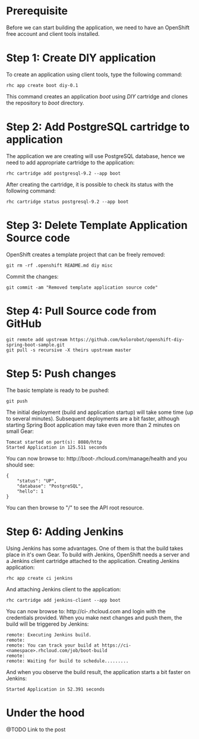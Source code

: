 # Prerequisite

Before we can start building the application, we need to have an OpenShift free account and client tools installed.

# Step 1: Create DIY application

To create an application using client tools, type the following command:

    rhc app create boot diy-0.1

This command creates an application *boot* using *DIY* cartridge and clones the repository to *boot* directory.

# Step 2: Add PostgreSQL cartridge to application

The application we are creating will use PostgreSQL database, hence we need to add appropriate cartridge to the application:

	rhc cartridge add postgresql-9.2 --app boot

After creating the cartridge, it is possible to check its status with the following command:

    rhc cartridge status postgresql-9.2 --app boot

# Step 3: Delete Template Application Source code

OpenShift creates a template project that can be freely removed:

    git rm -rf .openshift README.md diy misc

Commit the changes:

    git commit -am "Removed template application source code"

# Step 4: Pull Source code from GitHub

    git remote add upstream https://github.com/kolorobot/openshift-diy-spring-boot-sample.git
    git pull -s recursive -X theirs upstream master

# Step 5: Push changes

The basic template is ready to be pushed:

	git push

The initial deployment (build and application startup) will take some time (up to several minutes). Subsequent deployments are a bit faster, although starting Spring Boot application may take even more than 2 minutes on small Gear:

	Tomcat started on port(s): 8080/http
	Started Application in 125.511 seconds

You can now browse to: http://boot-<namespace>.rhcloud.com/manage/health and you should see:

	{
		"status": "UP",
		"database": "PostgreSQL",
		"hello": 1
	}

You can then browse to "/" to see the API root resource.

# Step 6: Adding Jenkins

Using Jenkins has some advantages. One of them is that the build takes place in it's own Gear. To build with Jenkins, OpenShift needs a server and a Jenkins client cartridge attached to the application. Creating Jenkins application:

	rhc app create ci jenkins

And attaching Jenkins client to the application:

	rhc cartridge add jenkins-client --app boot

You can now browse to: http://ci-<namespace>.rhcloud.com and login with the credentials provided. When you make next changes and push them, the build will be triggered by Jenkins:

	remote: Executing Jenkins build.
	remote:
	remote: You can track your build at https://ci-<namespace>.rhcloud.com/job/boot-build
	remote:
	remote: Waiting for build to schedule.........

And when you observe the build result, the application starts a bit faster on Jenkins:

	Started Application in 52.391 seconds

# Under the hood

@TODO Link to the post